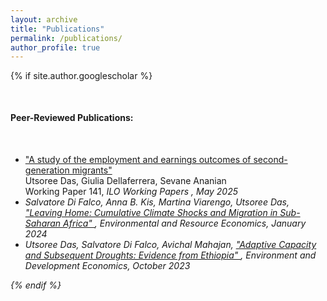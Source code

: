 ```yaml
---
layout: archive
title: "Publications"
permalink: /publications/
author_profile: true
---
```


{% if site.author.googlescholar %}
<div class="wordwrap" style="margin-top: 50px; margin-bottom: 50px;">
  <strong>Peer-Reviewed Publications:</strong>
</div>

<ul>

  <li>
    <a href="https://www.ilo.org/publications/study-employment-and-earnings-outcomes-second-generation-migrants"> "A study of the employment and earnings outcomes of second-generation migrants" </a> 
    <br> Utsoree Das, Giulia Dellaferrera, Sevane Ananian
    <br> Working Paper 141, <em> ILO Working Papers <em>, May 2025
  </li>

  <li>
    Salvatore Di Falco, Anna B. Kis, Martina Viarengo, Utsoree Das, 
    <a href="https://link.springer.com/article/10.1007/s10640-023-00826-x">
      "Leaving Home: Cumulative Climate Shocks and Migration in Sub-Saharan Africa"
    </a>, 
    <em>Environmental and Resource Economics</em>, January 2024
  </li>

  
  <li>
    Utsoree Das, Salvatore Di Falco, Avichal Mahajan, 
    <a href="https://cambridge.org/core/journals/environment-and-development-economics/article/adaptive-capacity-and-subsequent-droughts-evidence-from-ethiopia/8ABEA50847AD651EF0C356CE1A392EC3">
      "Adaptive Capacity and Subsequent Droughts: Evidence from Ethiopia"
    </a>, 
    <em>Environment and Development Economics</em>, October 2023
  </li>
  
  
</ul>

<!-- <p>You can also find my articles on my <a href="{{site.author.googlescholar}}">Google Scholar</a> profile.</p> -->
{% endif %}

<!-- Uncomment the following lines if you want to include posts tagged as publications -->
<!--
{% include base_path %}

{% for post in site.publications reversed %}
  {% include archive-single.html %}
{% endfor %}
-->
